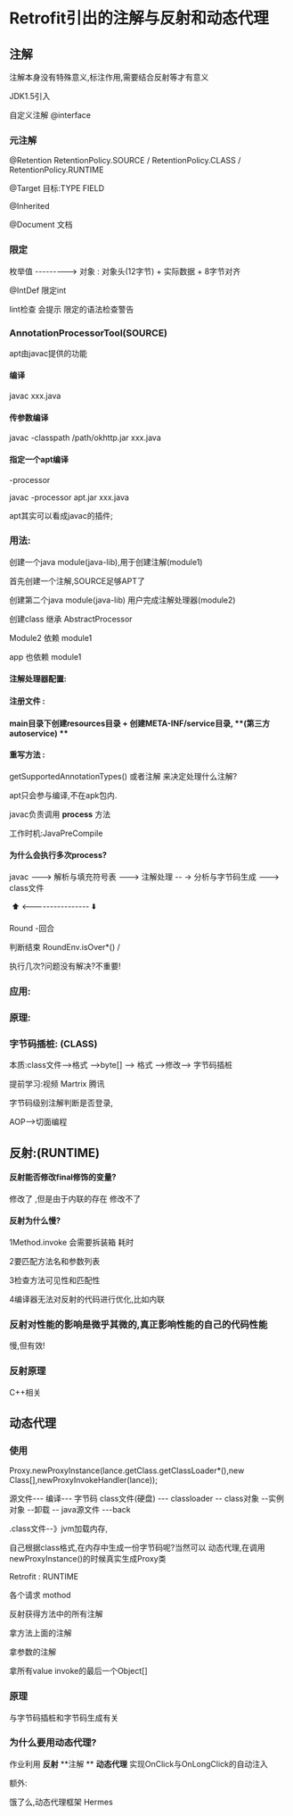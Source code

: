 # Retrofit引出的注解与反射和动态代理



## 注解

注解本身没有特殊意义,标注作用,需要结合反射等才有意义

JDK1.5引入

自定义注解 @interface

### 元注解

@Retention       RetentionPolicy.SOURCE /  RetentionPolicy.CLASS /  RetentionPolicy.RUNTIME 

@Target 目标:TYPE  FIELD          

@Inherited 

@Document 文档



### 限定

枚举值     ---------> 对象 : 对象头(12字节) + 实际数据 + 8字节对齐

@IntDef 限定int

lint检查 会提示 限定的语法检查警告 



### AnnotationProcessorTool(SOURCE)

apt由javac提供的功能

#### 编译

javac xxx.java

#### 传参数编译

javac -classpath /path/okhttp.jar xxx.java 

#### 指定一个apt编译

-processor 

javac -processor apt.jar xxx.java

apt其实可以看成javac的插件;

### 用法:

创建一个java module(java-lib),用于创建注解(module1)

首先创建一个注解,SOURCE足够APT了



创建第二个java module(java-lib) 用户完成注解处理器(module2)

创建class 继承 AbstractProcessor 



Module2 依赖 module1

app 也依赖 module1



#### 注解处理器配置:

#### 注册文件 : 

#### main目录下创建resources目录 + 创建META-INF/service目录, **(第三方 autoservice) **

#### 重写方法 :  

getSupportedAnnotationTypes() 或者注解 来决定处理什么注解?

apt只会参与编译,不在apk包内.

javac负责调用 **process**  方法

工作时机:JavaPreCompile

#### 为什么会执行多次process?

javac ---> 解析与填充符号表 ---> 注解处理 --  -> 分析与字节码生成 ---> class文件

​							⬆️  <---------------- ⬇️

Round -回合 

判断结束 RoundEnv.isOver*()  /

执行几次?问题没有解决?不重要! 

### 应用:

### 原理:



### 字节码插桩: (CLASS)

本质:class文件-->格式 -->byte[]  -->  格式 -->修改--> 字节码插桩

提前学习:视频  Martrix 腾讯 

字节码级别注解判断是否登录,

AOP-->切面编程



## 反射:(RUNTIME)

#### 反射能否修改final修饰的变量?

修改了 ,但是由于内联的存在 修改不了 

#### 反射为什么慢?

1Method.invoke 会需要拆装箱 耗时

2要匹配方法名和参数列表

3检查方法可见性和匹配性

4编译器无法对反射的代码进行优化,比如内联

### 反射对性能的影响是微乎其微的,真正影响性能的自己的代码性能

慢,但有效!

### 反射原理

C++相关

## 动态代理

### 使用

Proxy.newProxyInstance(lance.getClass.getClassLoader*(),new Class[],newProxyInvokeHandler(lance));

源文件--- 编译--- 字节码 class文件(硬盘) --- classloader -- class对象 --实例对象 --卸载 -- java源文件 ---back

.class文件--》jvm加载内存, 

自己根据class格式,在内存中生成一份字节码呢?当然可以  动态代理,在调用newProxyInstance()的时候真实生成Proxy类 

Retrofit : RUNTIME

各个请求 mothod 

反射获得方法中的所有注解

拿方法上面的注解

拿参数的注解

拿所有value  invoke的最后一个Object[]

### 原理

与字节码插桩和字节码生成有关

### 为什么要用动态代理?

作业利用 **反射** **注解 ** **动态代理**  实现OnClick与OnLongClick的自动注入



额外:

饿了么,动态代理框架 Hermes 



